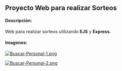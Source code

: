 ## Proyecto Web para realizar Sorteos
#### Descripción:
Web para realizar sorteos utilizando **EJS** y **Express**.

#### Imagenes:

[![Buscar-Personal-1.png](https://i.postimg.cc/cJnJs2XQ/Buscar-Personal-1.png)](https://postimg.cc/cKdWh9qH)

[![Buscar-Personal-2.png](https://i.postimg.cc/nzfhM2PN/Buscar-Personal-2.png)](https://postimg.cc/TyQ64VGc)
